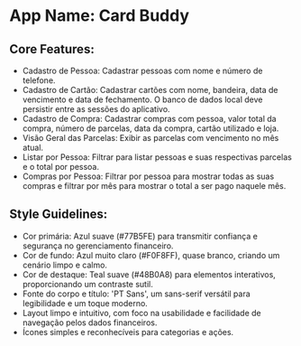 # **App Name**: Card Buddy

## Core Features:

- Cadastro de Pessoa: Cadastrar pessoas com nome e número de telefone.
- Cadastro de Cartão: Cadastrar cartões com nome, bandeira, data de vencimento e data de fechamento. O banco de dados local deve persistir entre as sessões do aplicativo.
- Cadastro de Compra: Cadastrar compras com pessoa, valor total da compra, número de parcelas, data da compra, cartão utilizado e loja.
- Visão Geral das Parcelas: Exibir as parcelas com vencimento no mês atual.
- Listar por Pessoa: Filtrar para listar pessoas e suas respectivas parcelas e o total por pessoa.
- Compras por Pessoa: Filtrar por pessoa para mostrar todas as suas compras e filtrar por mês para mostrar o total a ser pago naquele mês.

## Style Guidelines:

- Cor primária: Azul suave (#77B5FE) para transmitir confiança e segurança no gerenciamento financeiro.
- Cor de fundo: Azul muito claro (#F0F8FF), quase branco, criando um cenário limpo e calmo.
- Cor de destaque: Teal suave (#48B0A8) para elementos interativos, proporcionando um contraste sutil.
- Fonte do corpo e título: 'PT Sans', um sans-serif versátil para legibilidade e um toque moderno.
- Layout limpo e intuitivo, com foco na usabilidade e facilidade de navegação pelos dados financeiros.
- Ícones simples e reconhecíveis para categorias e ações.